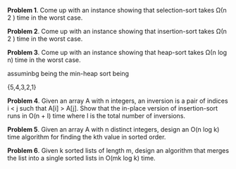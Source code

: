 **Problem 1**. Come up with an instance showing that selection-sort takes Ω(n 2 ) time in the worst case.



**Problem 2**. Come up with an instance showing that insertion-sort takes Ω(n 2 ) time in the worst case.



**Problem 3**. Come up with an instance showing that heap-sort takes Ω(n log n) time in the worst case.

assuminbg being the min-heap sort being

{5,4,3,2,1}



**Problem 4**. Given an array A with n integers, an inversion is a pair of indices i < j such that A[i] > A[j]. Show that the in-place version of insertion-sort runs in O(n + I) time where I is the total number of inversions.



**Problem 5**. Given an array A with n distinct integers, design an O(n log k) time algorithm for finding the kth value in sorted order.



**Problem 6**. Given k sorted lists of length m, design an algorithm that merges the list into a single sorted lists in O(mk log k) time.

